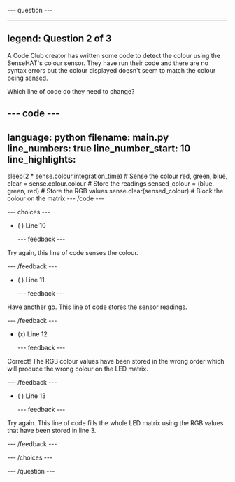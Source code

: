 
--- question ---

---
legend: Question 2 of 3
---

A Code Club creator has written some code to detect the colour using the SenseHAT's colour sensor. They have run their code and there are no syntax errors but the colour displayed doesn't seem to match the colour being sensed. 

Which line of code do they need to change?

--- code ---
---
language: python
filename: main.py
line_numbers: true
line_number_start: 10
line_highlights: 
---
  sleep(2 * sense.colour.integration_time) # Sense the colour
  red, green, blue, clear = sense.colour.colour # Store the readings
  sensed_colour = (blue, green, red) # Store the RGB values
  sense.clear(sensed_colour) # Block the colour on the matrix
--- /code ---

--- choices ---

- ( ) Line 10

  --- feedback ---

Try again, this line of code senses the colour. 

  --- /feedback ---

- ( ) Line 11

  --- feedback ---

Have another go. This line of code stores the sensor readings. 

  --- /feedback ---

- (x) Line 12

  --- feedback ---

Correct! The RGB colour values have been stored in the wrong order which will produce the wrong colour on the LED matrix.

  --- /feedback ---

- ( ) Line 13

  --- feedback ---

Try again. This line of code fills the whole LED matrix using the RGB values that have been stored in line 3.

  --- /feedback ---

--- /choices ---

--- /question ---
